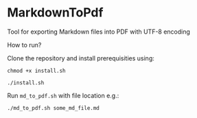 # MarkdownToPdf
Tool for exporting Markdown files into PDF with UTF-8 encoding

How to run?

Clone the repository and install prerequisities using:

```chmod +x install.sh```

```./install.sh```

Run ```md_to_pdf.sh``` with file location e.g.:

```./md_to_pdf.sh some_md_file.md```
